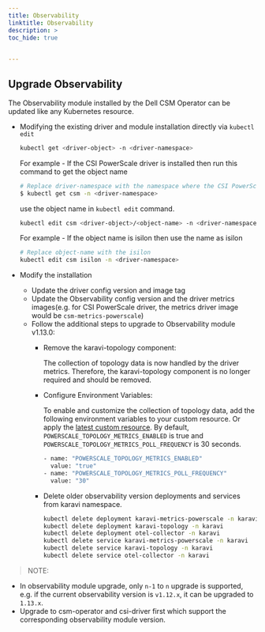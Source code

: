 ```yaml
---
title: Observability
linktitle: Observability
description: >
toc_hide: true 

  
---
```


## Upgrade Observability

The Observability module installed by the Dell CSM Operator can be updated like any Kubernetes resource.

- Modifying the existing driver and module installation directly via `kubectl edit`

  ```bash
  kubectl get <driver-object> -n <driver-namespace>
  ```

  For example - If the CSI PowerScale driver is installed then run this command to get the object name

  ```bash
  # Replace driver-namespace with the namespace where the CSI PowerScale driver is installed
  $ kubectl get csm -n <driver-namespace>
  ```

  use the object name in `kubectl edit` command.

  ```bash
  kubectl edit csm <driver-object>/<object-name> -n <driver-namespace>
  ```

  For example - If the object name is isilon then use the name as isilon

  ```bash
  # Replace object-name with the isilon
  kubectl edit csm isilon -n <driver-namespace>
  ```

- Modify the installation

  - Update the driver config version and image tag
  - Update the Observability config version and the driver metrics images(e.g. for CSI PowerScale driver, the metrics driver image would be `csm-metrics-powerscale`)
  - Follow the additional steps to upgrade to Observability module v1.13.0:
      - Remove the karavi-topology component:

          The collection of topology data is now handled by the driver metrics. Therefore, the karavi-topology component is no longer required and should be removed.

      - Configure Environment Variables:

          To enable and customize the collection of topology data, add the following environment variables to your custom resource. Or apply the [latest custom resource](https://github.com/dell/csm-operator/blob/main/samples/v2.15.0/). By default, `POWERSCALE_TOPOLOGY_METRICS_ENABLED` is true and `POWERSCALE_TOPOLOGY_METRICS_POLL_FREQUENCY` is 30 seconds.
          ```bash
          - name: "POWERSCALE_TOPOLOGY_METRICS_ENABLED"
            value: "true"
          - name: "POWERSCALE_TOPOLOGY_METRICS_POLL_FREQUENCY"
            value: "30"
          ```
      - Delete older observability version deployments and services from karavi namespace.
        ```bash
        kubectl delete deployment karavi-metrics-powerscale -n karavi
        kubectl delete deployment karavi-topology -n karavi
        kubectl delete deployment otel-collector -n karavi
        kubectl delete service karavi-metrics-powerscale -n karavi
        kubectl delete service karavi-topology -n karavi
        kubectl delete service otel-collector -n karavi
        ```

>NOTE:

- In observability module upgrade, only `n-1` to `n` upgrade is supported, e.g. if the current observability version is `v1.12.x`, it can be upgraded to `1.13.x`.
- Upgrade to csm-operator and csi-driver first which support the corresponding observability module version.
